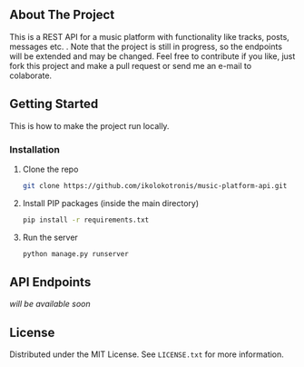 <div id="top"></div>




<!-- ABOUT THE PROJECT -->
## About The Project

This is a REST API for a music platform with functionality like tracks, posts, messages etc. . Note that the project is still in progress, so the endpoints will be extended and may be changed. Feel free to contribute if you like, just fork this project and make a pull request or send me an e-mail to colaborate.


<!-- GETTING STARTED -->
## Getting Started

This is how to make the project run locally.

### Installation

1. Clone the repo
   ```sh
   git clone https://github.com/ikolokotronis/music-platform-api.git
   ```
2. Install PIP packages (inside the main directory)
   ```sh
   pip install -r requirements.txt
   ```
3. Run the server
   ```sh
   python manage.py runserver
   ```


<!-- ENDPOINTS -->
## API Endpoints

<i>will be available soon</i>


<!-- LICENSE -->
## License

Distributed under the MIT License. See `LICENSE.txt` for more information.

